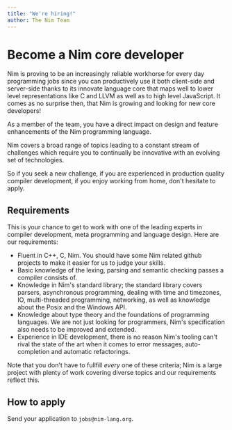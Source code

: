 ```yaml
---
title: "We're hiring!"
author: The Nim Team
---
```


# Become a Nim core developer

Nim is proving to be an increasingly reliable workhorse for every day
programming jobs since you can productively use it both client-side and
server-side thanks to its innovate language core that maps well to lower
level representations like C and LLVM as well as to high level
JavaScript. It comes as no surprise then, that Nim is growing and looking
for new core developers!

As a member of the team, you have a direct impact on design and feature enhancements
of the Nim programming language.

Nim covers a broad range of topics leading to a constant stream of challenges
which require you to continually be innovative with an evolving set of technologies.

So if you seek a new challenge, if you are experienced in production quality
compiler development, if you enjoy working from home, don't hesitate to
apply.


## Requirements

This is your chance to get to work with one of the leading experts in compiler
development, meta programming and language design. Here are our requirements:

- Fluent in C++, C, Nim. You should have some Nim related github projects to
  make it easier for us to judge your skills.
- Basic knowledge of the lexing, parsing and semantic checking passes a compiler
  consists of.
- Knowledge in Nim's standard library; the standard library covers parsers,
  asynchronous programming, dealing with time and timezones, IO, multi-threaded
  programming, networking, as well as knowledge about the Posix and the
  Windows API.
- Knowledge about type theory and the foundations of programming languages.
  We are not just looking for programmers, Nim's specification also needs to
  be improved and extended.
- Experience in IDE development, there is no reason Nim's tooling can't rival
  the state of the art when it comes to error messages, auto-completion and
  automatic refactorings.

Note that you don't have to fullfill *every* one of these criteria; Nim is a
large project with plenty of work covering diverse topics and our requirements
reflect this.


## How to apply

Send your application to `jobs@nim-lang.org`.
